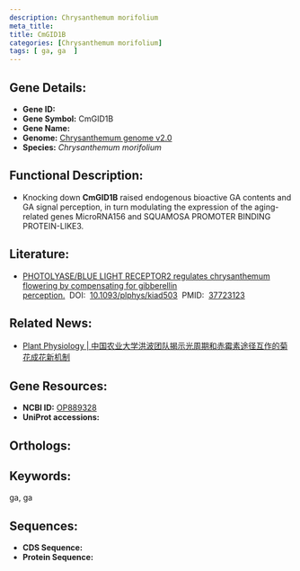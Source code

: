 ```yaml
---
description: Chrysanthemum morifolium
meta_title:
title: CmGID1B
categories: [Chrysanthemum morifolium]
tags: [ ga, ga  ]
---
```


## Gene Details:
- **Gene ID:**	[]()
- **Gene Symbol:** CmGID1B
- **Gene Name:** 
- **Genome:** [Chrysanthemum genome v2.0]()
- **Species:** *Chrysanthemum morifolium*

## Functional Description:
   - Knocking down **CmGID1B** raised endogenous bioactive GA contents and GA signal perception, in turn modulating the expression of the aging-related genes MicroRNA156 and SQUAMOSA PROMOTER BINDING PROTEIN-LIKE3.

## Literature:
   - [PHOTOLYASE/BLUE LIGHT RECEPTOR2 regulates chrysanthemum flowering by compensating for gibberellin perception.]( https://academic.oup.com/plphys/advance-article/doi/10.1093/plphys/kiad503/7276593#supplementary-data)&nbsp;&nbsp;DOI:&nbsp;&nbsp;[10.1093/plphys/kiad503](https://academic.oup.com/plphys/advance-article/doi/10.1093/plphys/kiad503/7276593#supplementary-data)&nbsp;&nbsp;PMID:&nbsp;&nbsp;[37723123](https://pubmed.ncbi.nlm.nih.gov/37723123/)

## Related News:
   - [Plant Physiology | 中国农业大学洪波团队揭示光周期和赤霉素途径互作的菊花成花新机制](https://mp.weixin.qq.com/s?__biz=Mzg3MDEwNDEyMg==&mid=2247557001&idx=5&sn=09b24d5da14d1b8f9d81f8df1e9d544a&chksm=f030c13bf45bff258ab0d00b8e3b1aa3bb2cf81bb24b2cd2a94bbf438af29705d27aff083787&scene=27#wechat_redirect)

## Gene Resources:
- **NCBI ID:** [OP889328](https://www.ncbi.nlm.nih.gov/gene/?term=OP889328)
- **UniProt accessions:** [](https://www.uniprot.org/uniprotkb//entry)

## Orthologs:


## Keywords:
ga, ga 

## Sequences:
- **CDS Sequence:**
- **Protein Sequence:**
